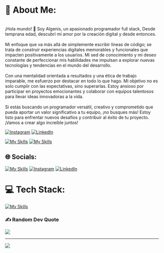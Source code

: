 # 💫 About Me:
<br>¡Hola mundo! 👋 Soy Algenis, un apasionado programador full stack, Desde temprana edad, descubrí mi amor por la creación digital y desde entonces.<br><br>Mi enfoque que va más allá de simplemente escribir líneas de código; se trata de construir experiencias digitales memorables y funcionales que impacten positivamente a los usuarios. Mi sed de conocimiento y mi deseo constante de perfeccionar mis habilidades me impulsan a explorar nuevas tecnologías y tendencias en el mundo del desarrollo.<br><br>Con una mentalidad orientada a resultados y una ética de trabajo imparable, me esfuerzo por destacar en todo lo que hago. Mi objetivo no es solo cumplir con las expectativas, sino superarlas. Estoy ansioso por participar en proyectos emocionantes y colaborar con equipos talentosos para llevar ideas innovadoras a la vida.<br><br>Si estás buscando un programador versátil, creativo y comprometido que pueda aportar un valor significativo a tu equipo, ¡no busques más! Estoy listo para enfrentar nuevos desafíos y contribuir al éxito de tu proyecto. ¡Vamos a crear algo increíble juntos!

[![Instagram](https://img.shields.io/badge/Instagram-%23E4405F.svg?logo=Instagram&logoColor=white)](https://instagram.com/Algenis13lopez) [![LinkedIn](https://img.shields.io/badge/LinkedIn-%230077B5.svg?logo=linkedin&logoColor=white)](https://linkedin.com/in/AlgenisLopez)

[![My Skills](https://skillicons.dev/icons?i=instagram)](https://instagram.com/Algenis13lopez)
[![My Skills](https://skillicons.dev/icons?i=linkedin)](https://linkedin.com/in/AlgenisLopez)

## 🌐 Socials:



[![My Skills](https://skillicons.dev/icons?i=discord,instagram,linkedin)](https://skillicons.dev)
[![Instagram](https://img.shields.io/badge/Instagram-%23E4405F.svg?logo=Instagram&logoColor=white)](https://instagram.com/Algenis13lopez) [![LinkedIn](https://img.shields.io/badge/LinkedIn-%230077B5.svg?logo=linkedin&logoColor=white)](https://linkedin.com/in/AlgenisLopez) 

# 💻 Tech Stack:
[![My Skills](https://skillicons.dev/icons?i=html,css,js,cs,dotnet,bootstrap,php,py,java,cpp,react,azure,anaconda,devto,aws,github,openshift,mysql,sqlite,postgres,figma,replit,vscode,linux)](https://skillicons.dev)

<!--![](https://github-readme-stats.vercel.app/api?username=AlgenisLopez03&theme=algolia&hide_border=false&include_all_commits=false&count_private=false)<br/>
![](https://github-readme-streak-stats.herokuapp.com/?user=AlgenisLopez03&theme=algolia&hide_border=false)<br/>
![](https://github-readme-stats.vercel.app/api/top-langs/?username=AlgenisLopez03&theme=algolia&hide_border=false&include_all_commits=false&count_private=false&layout=compact)  -->

### ✍️ Random Dev Quote
![](https://quotes-github-readme.vercel.app/api?type=horizontal&theme=radical)

---
[![](https://visitcount.itsvg.in/api?id=AlgenisLopez03&icon=0&color=0)](https://visitcount.itsvg.in)

<!-- Proudly created with GPRM ( https://gprm.itsvg.in ) -->
